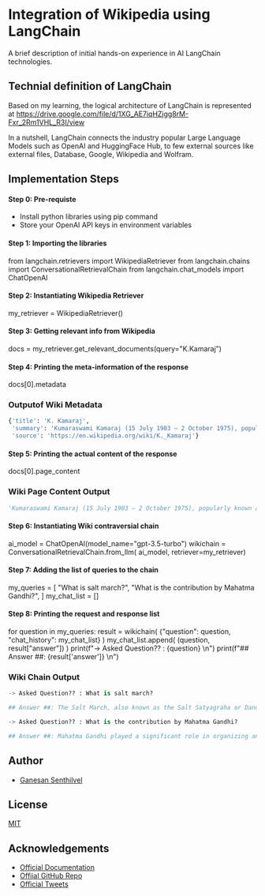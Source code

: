 # Integration of Wikipedia using LangChain 

A brief description of initial hands-on experience in AI LangChain technologies.


## Technial definition of LangChain

Based on my learning, the logical architecture of LangChain is represented at https://drive.google.com/file/d/1XG_AE7iqHZjgg8rM-Fxr_2Rm1VHL_R3I/view

In a nutshell, LangChain connects the industry popular Large Language Models such as OpenAI and HuggingFace Hub, to few external sources like external files, Database, Google, Wikipedia and Wolfram.

## Implementation Steps

#### Step 0: Pre-requiste
* Install python libraries using pip command
* Store your OpenAI API keys in environment variables

#### Step 1: Importing the libraries
from langchain.retrievers import WikipediaRetriever
from langchain.chains import ConversationalRetrievalChain
from langchain.chat_models import ChatOpenAI

#### Step 2: Instantiating Wikipedia Retriever
my_retriever = WikipediaRetriever()

#### Step 3: Getting relevant info from Wikipedia
docs = my_retriever.get_relevant_documents(query="K.Kamaraj")

#### Step 4: Printing the meta-information of the response
docs[0].metadata  

### Outputof Wiki Metadata
```python
{'title': 'K. Kamaraj',
 'summary': 'Kumaraswami Kamaraj (15 July 1903 – 2 October 1975), popularly known as Kamarajar was an Indian independence activist and politician who served as the Chief Minister of Madras State (Tamil Nadu) from 13 April 1954 to 2 October 1963. He was the founder and the president of the Indian National Congress (Organisation), widely acknowledged as the "Kingmaker" in Indian politics during the 1960s. He also served as the president of the Indian National Congress for two terms i.e. four years between 1964–1967 and was responsible for the elevation of Lal Bahadur Shastri to the position of Prime Minister of India after Nehru\'s death and Indira Gandhi after Shastri\'s death. He was the Member of Parliament, Lok Sabha during 1952–1954 and 1969–1975. He was known for his simplicity and integrity. He played a major role in developing the infrastructure of the Madras state and worked to improve the quality of life of the needy and the disadvantaged.As the president of the INC, he was instrumental in steering the party after the death of Jawaharlal Nehru. As the chief minister of Madras, he was responsible for bringing free education to the disadvantaged and introduced the free Midday Meal Scheme while he himself did not complete schooling. He was awarded with India\'s highest civilian honour, the Bharat Ratna, posthumously in 1976. US Vice-president Hubert Humphrey, referred to Kamaraj as "one of the greatest political leaders in all the countries of the free world"  in January 1966.',
 'source': 'https://en.wikipedia.org/wiki/K._Kamaraj'}
```

#### Step 5: Printing the actual content of the response
docs[0].page_content  

### Wiki Page Content Output
```python
'Kumaraswami Kamaraj (15 July 1903 – 2 October 1975), popularly known as Kamarajar was an Indian independence activist and politician who served as the Chief Minister of Madras State (Tamil Nadu) from 13 April 1954 to 2 October 1963. He was the founder and the president of the Indian National Congress (Organisation), widely acknowledged as the "Kingmaker" in Indian politics during the 1960s. He also served as the president of the Indian National Congress for two terms i.e. four years between 1964–1967 and was responsible for the elevation of Lal Bahadur Shastri to the position of Prime Minister of India after Nehru\'s death and Indira Gandhi after Shastri\'s death. He was the Member of Parliament, Lok Sabha during 1952–1954 and 1969–1975. He was known for his simplicity and integrity. He played a major role in developing the infrastructure of the Madras state and worked to improve the quality of life of the needy and the disadvantaged.As the president of the INC, he was instrumental in steering the party after the death of Jawaharlal Nehru. As the chief minister of Madras, he was responsible for bringing free education to the disadvantaged and introduced the free Midday Meal Scheme while he himself did not complete schooling. He was awarded with India\'s highest civilian honour, the Bharat Ratna, posthumously in 1976. US Vice-president Hubert Humphrey, referred to Kamaraj as "one of the greatest political leaders in all the countries of the free world"  in January 1966.\n\n\n== Early life ==\nKamaraj was born on 15 July 1903 in Virudhunagar, Tamil Nadu, to Kumaraswami Nadar  and Sivakami Ammal. His name was originally Kamatchi, later changed to Kamarajar. His father Kumaraswami Nadar was a merchant. Kamaraj had a younger sister named  Nagammal. Kamaraj was first enrolled in a traditional school in 1907 and in 1908 he was admitted to Yenadhi Narayana Vidhya Salai. In 1909 Kamaraj was admitted in Virudupatti High School. Kamaraj\'s father died when he was six years old, his mother was forced to support the family. In 1914 Kamaraj dropped out of school to support his mother.\n\n\n== Politics ==\nAs a young boy, Kamaraj worked in his uncle\'s provision shop and during that time he began to attend public meetings and processions about the Indian Home Rule movement. Kamaraj developed an interest in prevailing political conditions by reading newspapers daily. The Jallianwala Bagh massacre was the decisive turning point in his life - he decided to fight for national freedom and to bring an end to foreign rule. In 1920, when he was 18, he became active in politics. He joined Congress as a full-time political worker. In 1921 Kamaraj organised public meetings at Virudhunagar for Congress leaders. He was eager to meet Gandhi, and when Gandhi visited Madurai on 21 September 1921, Kamaraj attended the public meeting and met Gandhi for the first time. He visited villages carrying Congress propaganda.In 1922 Congress boycotted the visit of the Prince of Wales as part of the Non-Cooperation Movement. He came to Madras and took part in the event. In 1923–25 Kamaraj participated in the Nagpur Flag Satyagraha. In 1927, Kamaraj started the Sword Satyagraha in Madras and was chosen to lead the Neil Statue Satyagraha, but this was given up later in view of the Simon Commission boycott.Kamaraj went to jail for two years in June 1930 for participating in the "Salt Satyagraha". led by Rajagopalachari at Vedaranyam; he was released before he served the two-year sentence as a result of 1931 Gandhi–Irwin Pact. In 1932, Section 144 was imposed in Madras prohibiting the holding of meetings and organisation of processions against the arrest of Gandhi in Bombay. In Virdhunagar, under Kamaraj\'s leadership, processions and demonstrations happened every day. Kamaraj was arrested again in January 1932 and sentenced to one year\'s imprisonment. In 1933 Kamaraj was falsely charged in the Virudhunagar bomb case. Varadarajulu Naidu and George Joseph argued on Kamaraj\'s behalf and p'
```

#### Step 6: Instantiating Wiki contraversial chain
ai_model = ChatOpenAI(model_name="gpt-3.5-turbo")
wikichain = ConversationalRetrievalChain.from_llm(
    ai_model, 
    retriever=my_retriever)
	
#### Step 7: Adding the list of queries to the chain
my_queries = [
    "What is salt march?",
    "What is the contribution by Mahatma Gandhi?",
]
my_chat_list = []

#### Step 8: Printing the request and response list
for question in my_queries:
    result = wikichain(
        {"question": question, 
         "chat_history": my_chat_list}
         )
    my_chat_list.append(
        (question, result["answer"])
        )
    print(f"-> Asked Question?? : {question} \n")
    print(f"## Answer ##: {result['answer']} \n")
	
### Wiki Chain Output
```python
-> Asked Question?? : What is salt march? 

## Answer ##: The Salt March, also known as the Salt Satyagraha or Dandi March, was a nonviolent civil disobedience movement led by Mahatma Gandhi in colonial India. It took place from 12 March to 5 April 1930 and was a protest against the British salt monopoly. Gandhi and his followers marched 387 kilometers from Sabarmati Ashram to Dandi, where they broke the British salt laws by making salt from seawater. The march inspired millions of Indians to join the movement and sparked large-scale acts of civil disobedience against the salt laws. 

-> Asked Question?? : What is the contribution by Mahatma Gandhi? 

## Answer ##: Mahatma Gandhi played a significant role in organizing and leading the Salt March, also known as the Dandi Salt March, in 1930. The Salt March was a nonviolent protest against the British salt monopoly, which imposed a heavy tax on salt and prohibited Indians from making their own salt. Gandhi and a group of followers walked about 400 kilometers (250 miles) from Sabarmati Ashram to the coastal village of Dandi, where they symbolically made their own salt from seawater. This act of civil disobedience was a powerful demonstration of resistance against British colonial rule. The Salt March gained widespread attention and ignited a wave of protests and civil disobedience throughout India, significantly contributing to the Indian independence movement. 
```

## Author

- [Ganesan Senthilvel](https://github.com/gsenthilvel/)


## License

[MIT](https://choosealicense.com/licenses/mit/)


## Acknowledgements

 - [Official Documentation](https://langchain-langchain.vercel.app/docs/get_started)
 - [Offiial GitHub Repo](https://github.com/hwchase17/langchain)
 - [Official Tweets](https://twitter.com/hwchase17)
